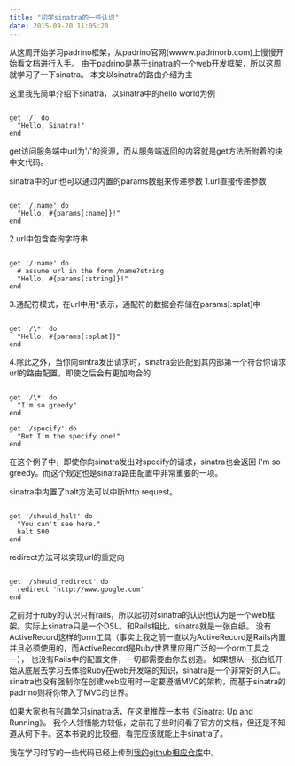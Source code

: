 ```yaml
---
title: "初学sinatra的一些认识"
date: 2015-09-20 11:05:20
---
```


从这周开始学习padrino框架，从padrino官网(wwww.padrinorb.com)上慢慢开始看文档进行入手。
由于padrino是基于sinatra的一个web开发框架，所以这周就学习了一下sinatra。
本文以sinatra的路由介绍为主

这里我先简单介绍下sinatra，以sinatra中的hello world为例
<pre><code>
get '/' do
  "Hello, Sinatra!"
end
</code></pre>
get访问服务端中url为'/'的资源，而从服务端返回的内容就是get方法所附着的块中文代码。

sinatra中的url也可以通过内置的params数组来传递参数
1.url直接传递参数
<pre><code>
get '/:name' do
  "Hello, #{params[:name]}!"
end
</code></pre>
2.url中包含查询字符串
<pre><code>
get '/:name' do
  # assume url in the form /name?string
  "Hello, #{params[:string]}!"
end
</code></pre>
3.通配符模式，在url中用*表示，通配符的数据会存储在params[:splat]中
<pre><code>
get '/\*' do
  "Hello, #{params[:splat]}"
end
</code></pre>
4.除此之外，当你向sintra发出请求时，sinatra会匹配到其内部第一个符合你请求url的路由配置，即使之后会有更加吻合的
<pre><code>
get '/\*' do
  "I'm so greedy"
end

get '/specify' do
  "But I'm the specify one!"
end
</code></pre>
在这个例子中，即使你向sinatra发出对specify的请求，sinatra也会返回 I'm so greedy。而这个规定也是sinatra路由配置中非常重要的一项。

sinatra中内置了halt方法可以中断http request。
<pre><code>
get '/should_halt' do
  "You can't see here."
  halt 500
end
</code></pre>

redirect方法可以实现url的重定向
<pre><code>
get '/should_redirect' do
  redirect 'http://www.google.com'
end
</code></pre>

之前对于ruby的认识只有rails，所以起初对sinatra的认识也认为是一个web框架。实际上sinatra只是一个DSL。和Rails相比，sinatra就是一张白纸。
没有ActiveRecord这样的orm工具（事实上我之前一直以为ActiveRecord是Rails内置并且必须使用的，而ActiveRecord是Ruby世界里应用广泛的一个orm工具之一），
也没有Rails中的配置文件，一切都需要由你去创造。
如果想从一张白纸开始从底层去学习去体验Ruby在web开发端的知识，sinatra是一个非常好的入口。
sinatra也没有强制你在创建web应用时一定要遵循MVC的架构，而基于sinatra的padrino则将你带入了MVC的世界。

如果大家也有兴趣学习sinatra话，在这里推荐一本书《Sinatra: Up and Running》。
我个人领悟能力较低，之前花了些时间看了官方的文档，但还是不知道从何下手。这本书说的比较细，看完应该就能上手sinatra了。


我在学习时写的一些代码已经上传到[我的github相应仓库](https://github.com/lokyoung/my_sinatra)中。
